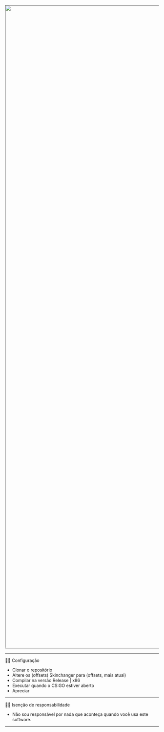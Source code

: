 <a href="">
    <h3 align="center">
        <img src="https://imgur.com/ingnUwX.png" width="2100"><br>
    </h3>
</a>

----------------------------------------------------------------------------------------------
👨‍💻 Configuração
- Clonar o repositório
- Altere os (offsets) Skinchanger para (offsets, mais atual)
- Compilar na versão Release | x86
- Executar quando o CS:GO estiver aberto
- Apreciar
----------------------------------------------------------------------------------------------
👨‍⚖️ Isenção de responsabilidade
- Não sou responsável por nada que aconteça quando você usa este software.
----------------------------------------------------------------------------------------------
